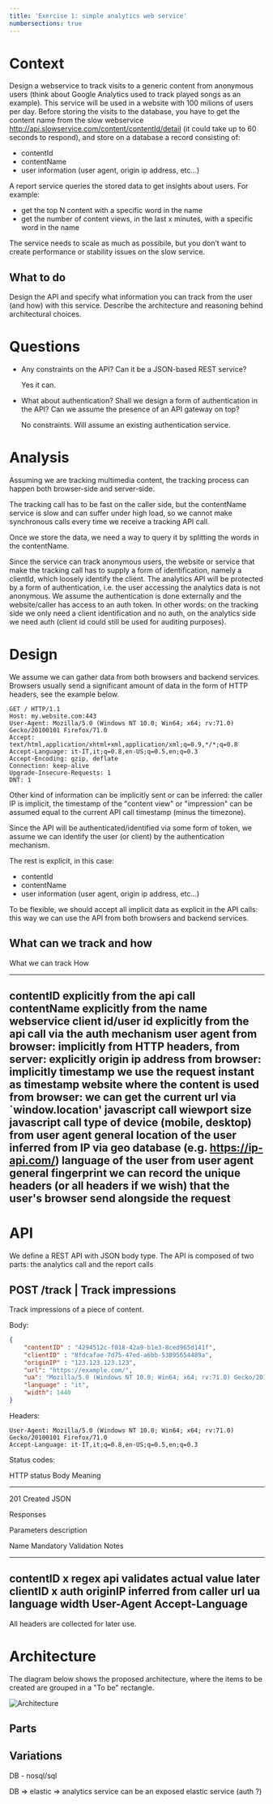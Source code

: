 ```yaml
---
title: 'Exercise 1: simple analytics web service'
numbersections: true
---
```


# Context

Design a webservice to track visits to a generic content from anonymous users (think about Google Analytics used to track played songs as an example).
This service will be used in a website with 100 milions of users per day.
Before storing the visits to the database, you have to get the content name from the slow webservice http://api.slowservice.com/content/contentId/detail (it could take up to 60 seconds to respond), and store on a database a record consisting of:

* contentId
* contentName
* user information (user agent, origin ip address, etc...)

A report service queries the stored data to get insights about users. For example:

* get the top N content with a specific word in the name
* get the number of content views, in the last x minutes, with a specific word in the name

The service needs to scale as much as possibile, but you don’t want to create performance or stability issues on the slow service.

## What to do

Design the API and specify what information you can track from the user (and how) with this service.
Describe the architecture and reasoning behind architectural choices.

# Questions

* Any constraints on the API? Can it be a JSON-based REST service?

    Yes it can.

* What about authentication? Shall we design a form of authentication in the API? Can we assume the presence of an API gateway on top?

    No constraints. Will assume an existing authentication service.


# Analysis

Assuming we are tracking multimedia content, the tracking process can happen both browser-side and server-side.

The tracking call has to be fast on the caller side, but the contentName service is slow and can suffer under high load, so we cannot make synchronous calls every time we receive a tracking API call.

Once we store the data, we need a way to query it by splitting the words in the contentName.

Since the service can track anonymous users, the website or service that make the tracking call has to supply a form of identification, namely a clientId, which loosely identify the client.
The analytics API will be protected by a form of authentication, i.e. the user accessing the analytics data is not anonymous. We assume the authentication is done externally and the website/caller has access to an auth token.
In other words: on the tracking side we only need a client identification and no auth, on the analytics side we need auth (client id could still be used for auditing purposes).

# Design

We assume we can gather data from both browsers and backend services. Browsers usually send a significant amount of data in the form of HTTP headers, see the example below.

```
GET / HTTP/1.1
Host: my.website.com:443
User-Agent: Mozilla/5.0 (Windows NT 10.0; Win64; x64; rv:71.0) Gecko/20100101 Firefox/71.0
Accept: text/html,application/xhtml+xml,application/xml;q=0.9,*/*;q=0.8
Accept-Language: it-IT,it;q=0.8,en-US;q=0.5,en;q=0.3
Accept-Encoding: gzip, deflate
Connection: keep-alive
Upgrade-Insecure-Requests: 1
DNT: 1
```

Other kind of information can be implicitly sent or can be inferred: the caller IP is implicit, the timestamp of the "content view" or "impression" can be assumed equal to the current API call timestamp (minus the timezone).

Since the API will be authenticated/identified via some form of token, we assume we can identify the user (or client) by the authentication mechanism.

The rest is explicit, in this case:

* contentId
* contentName
* user information (user agent, origin ip address, etc...)

To be flexible, we should accept all implicit data as explicit in the API calls: this way we can use the API from both browsers and backend services.

## What can we track and how


What we can track                     How
------------------------------------- ----------------------------------------------------------
contentID                             explicitly from the api call
contentName                           explicitly from the name webservice
client id/user id                     explicitly from the api call via the auth mechanism
user agent                            from browser: implicitly from HTTP headers,
                                      from server: explicitly
origin ip address                     from browser: implicitly
timestamp                             we use the request instant as timestamp
website where the content is used     from browser: we can get the current url
                                      via `window.location' javascript call
wiewport size                         javascript call
type of device (mobile, desktop)      from user agent
general location of the user          inferred from IP via geo database (e.g. https://ip-api.com/)
language of the user                  from user agent
general fingerprint                   we can record the unique headers (or all headers if we wish)
                                        that the user's browser send alongside the request
------------------------------------------------------------------------------------------------

# API

We define a REST API with JSON body type.
The API is composed of two parts: the analytics call and the report calls

## POST /track | Track impressions

Track impressions of a piece of content.

Body:
```json
{
    "contentID" : "4294512c-f018-42a9-b1e3-8ced965d141f",
    "clientID" : "8fdcafae-7d75-47ed-a6bb-53895654489a",
    "originIP" : "123.123.123.123",
    "url": "https://example.com/",
    "ua": "Mozilla/5.0 (Windows NT 10.0; Win64; x64; rv:71.0) Gecko/20100101 Firefox/71.0",
    "language" : "it",
    "width": 1440
}
```

Headers:

```
User-Agent: Mozilla/5.0 (Windows NT 10.0; Win64; x64; rv:71.0) Gecko/20100101 Firefox/71.0
Accept-Language: it-IT,it;q=0.8,en-US;q=0.5,en;q=0.3
```

Status codes:

HTTP status     Body            Meaning
--------------- --------------- -----------------
201 Created     JSON

Responses

Parameters description

Name                        Mandatory  Validation      Notes
-------------------------- ----------- --------------- ---------------------------------
contentID                       x      regex           api validates actual value later
clientID                        x      auth
originIP                                               inferred from caller
url
ua
language
width
User-Agent
Accept-Language
----------------------------------------------------------------------------------------

All headers are collected for later use.

# Architecture

The diagram below shows the proposed architecture, where the items to be created are grouped in a "To be" rectangle.

![Architecture](./exercise1/architecture.png)

## Parts

## Variations

DB - nosql/sql

DB => elastic => analytics service can be an exposed elastic service (auth ?)

